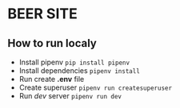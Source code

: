 # BEER SITE

## How to run localy
- Install pipenv `pip install pipenv`
- Install dependencies `pipenv install`
- Run create **.env** file 
- Create superuser `pipenv run createsuperuser`
- Run *dev* server `pipenv run dev`